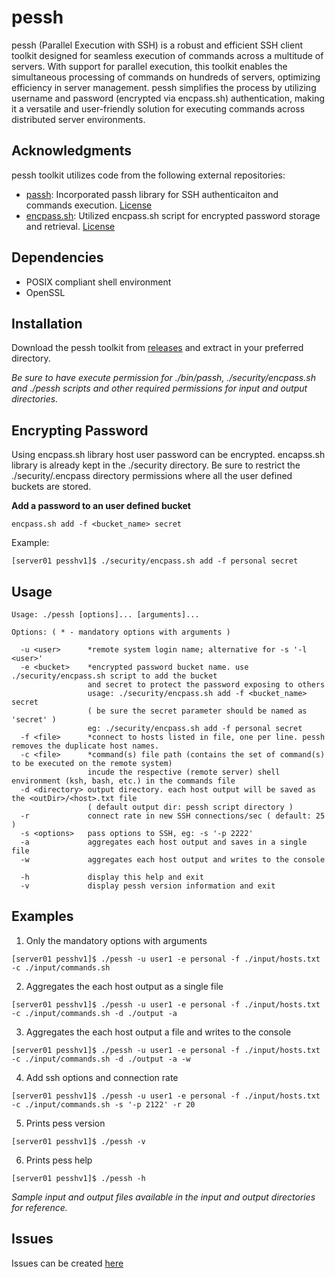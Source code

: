 # pessh

pessh (Parallel Execution with SSH) is a robust and efficient SSH client toolkit designed for seamless execution of commands across a multitude of servers. With support for parallel execution, this toolkit enables the simultaneous processing of commands on hundreds of servers, optimizing efficiency in server management. pessh simplifies the process by utilizing username and password (encrypted via encpass.sh) authentication, making it a versatile and user-friendly solution for executing commands across distributed server environments.

## Acknowledgments

pessh toolkit utilizes code from the following external repositories:

- [passh](https://github.com/clarkwang/passh): Incorporated passh library for SSH authenticaiton and commands execution. [License](https://github.com/clarkwang/passh?tab=GPL-3.0-1-ov-file)
- [encpass.sh](https://github.com/plyint/encpass.sh): Utilized encpass.sh script for encrypted password storage and retrieval. [License](https://github.com/plyint/encpass.sh?tab=MIT-1-ov-file)

## Dependencies

- POSIX compliant shell environment
- OpenSSL

## Installation

Download the pessh toolkit from [releases](https://github.com/dins2k2/pessh/releases) and extract in your preferred directory.

_Be sure to have execute permission for ./bin/passh, ./security/encpass.sh and ./pessh scripts and other required permissions for input and output directories._

## Encrypting Password

Using encpass.sh library host user password can be encrypted. encapss.sh library is already kept in the ./security directory. Be sure to restrict the ./security/.encpass directory permissions where all the user defined buckets are stored.

**Add a password to an user defined bucket**
```
encpass.sh add -f <bucket_name> secret
```
Example:
```
[server01 pesshv1]$ ./security/encpass.sh add -f personal secret
```
## Usage

```
Usage: ./pessh [options]... [arguments]...

Options: ( * - mandatory options with arguments )

  -u <user>      *remote system login name; alternative for -s '-l <user>'
  -e <bucket>    *encrypted password bucket name. use ./security/encpass.sh script to add the bucket
                 and secret to protect the password exposing to others
                 usage: ./security/encpass.sh add -f <bucket_name> secret
                 ( be sure the secret parameter should be named as 'secret' )
                 eg: ./security/encpass.sh add -f personal secret
  -f <file>      *connect to hosts listed in file, one per line. pessh removes the duplicate host names.
  -c <file>      *command(s) file path (contains the set of command(s) to be executed on the remote system)
                 incude the respective (remote server) shell environment (ksh, bash, etc.) in the commands file
  -d <directory> output directory. each host output will be saved as the <outDir>/<host>.txt file
                 ( default output dir: pessh script directory )
  -r             connect rate in new SSH connections/sec ( default: 25 )
  -s <options>   pass options to SSH, eg: -s '-p 2222'
  -a             aggregates each host output and saves in a single file
  -w             aggregates each host output and writes to the console

  -h             display this help and exit
  -v             display pessh version information and exit
```
## Examples
1. Only the mandatory options with arguments
```
[server01 pesshv1]$ ./pessh -u user1 -e personal -f ./input/hosts.txt -c ./input/commands.sh
```
2. Aggregates the each host output as a single file
```
[server01 pesshv1]$ ./pessh -u user1 -e personal -f ./input/hosts.txt -c ./input/commands.sh -d ./output -a
```
3. Aggregates the each host output a file and writes to the console
```
[server01 pesshv1]$ ./pessh -u user1 -e personal -f ./input/hosts.txt -c ./input/commands.sh -d ./output -a -w
```
4. Add ssh options and connection rate
```
[server01 pesshv1]$ ./pessh -u user1 -e personal -f ./input/hosts.txt -c ./input/commands.sh -s '-p 2122' -r 20
```
5. Prints pess version
```
[server01 pesshv1]$ ./pessh -v
```
6. Prints pess help
```
[server01 pesshv1]$ ./pessh -h
```
_Sample input and output files available in the input and output directories for reference._

## Issues

Issues can be created [here](https://github.com/dins2k2/pessh/issues/new/choose)
